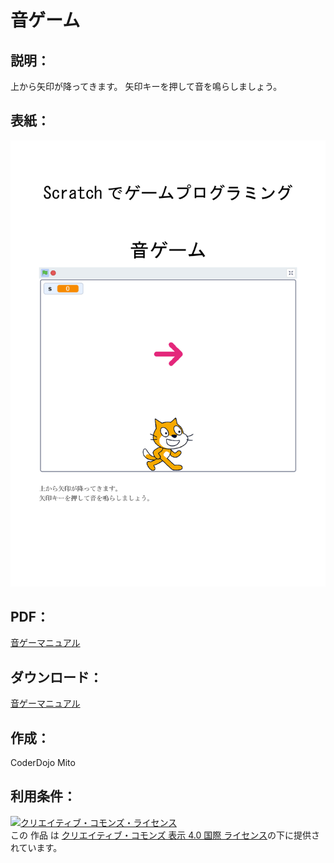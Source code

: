 # 音ゲーム

## 説明：
上から矢印が降ってきます。
矢印キーを押して音を鳴らしましょう。

## 表紙：
![表紙](音ゲーマニュアル.png)  

## PDF：
[音ゲーマニュアル](音ゲーマニュアル.pdf)

## ダウンロード：
[音ゲーマニュアル](音ゲーマニュアル.docx)

## 作成：
CoderDojo Mito

## 利用条件：
<a rel="license" href="http://creativecommons.org/licenses/by/4.0/"><img alt="クリエイティブ・コモンズ・ライセンス" style="border-width:0" src="https://i.creativecommons.org/l/by/4.0/88x31.png" /></a><br />この 作品 は <a rel="license" href="http://creativecommons.org/licenses/by/4.0/">クリエイティブ・コモンズ 表示 4.0 国際 ライセンス</a>の下に提供されています。
